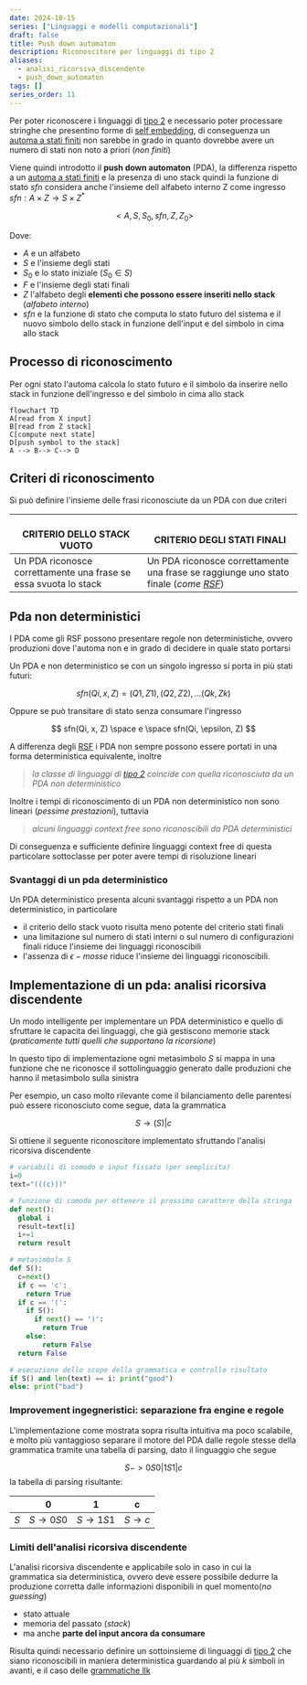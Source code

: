 ```yaml
---
date: 2024-10-15
series: ["Linguaggi e modelli computazionali"]
draft: false
title: Push down automaton
description: Riconoscitore per linguaggi di tipo 2
aliases:
  - analisi_ricorsiva_discendente
  - push_down_automaton
tags: []
series_order: 11
---
```


Per poter riconoscere i linguaggi di [tipo 2](/linguaggi_modelli_computazionali/grammatiche_tipo_2) e necessario poter processare stringhe che presentino forme di [self embedding](/linguaggi_modelli_computazionali/grammatiche_tipo_2#self-embedding), di conseguenza un [automa a stati finiti](/linguaggi_modelli_computazionali/rsf) non sarebbe in grado in quanto dovrebbe avere un numero di stati non noto a priori (*non finiti*)

Viene quindi introdotto il **push down automaton** (PDA), la differenza rispetto a un [automa a stati finiti](/linguaggi_modelli_computazionali/rsf) e la presenza di uno stack quindi la funzione di stato $sfn$  considera anche l'insieme dell alfabeto interno Z come ingresso $sfn:A\times Z \rightarrow S\times Z^*$

$$
<A, S, S_0, sfn, Z, Z_0>
$$

Dove:

- $A$ e un alfabeto
- $S$ e l'insieme degli stati
- $S_0$  e lo stato iniziale ($S_0 \in S$)
- $F$ e l'insieme degli stati finali
- $Z$ l'alfabeto degli **elementi che possono essere inseriti nello stack** (*alfabeto interno*)
- $sfn$ e la funzione di stato che computa lo stato futuro del sistema e il nuovo simbolo dello stack in funzione dell'input e del simbolo in cima allo stack

## Processo di riconoscimento

Per ogni stato l'automa calcola lo stato futuro e il simbolo da inserire nello stack in funzione dell'ingresso e del simbolo in cima allo stack

```mermaid
flowchart TD
A[read from X input]
B[read from Z stack]
C[compute next state]
D[push symbol to the stack]
A --> B--> C--> D
```

## Criteri di riconoscimento

Si può definire l'insieme delle frasi riconosciute da un PDA con due criteri

| <br>CRITERIO DELLO STACK VUOTO                                   | <br>CRITERIO DEGLI STATI FINALI                                                               |
| ---------------------------------------------------------------- | --------------------------------------------------------------------------------------------- |
| Un PDA riconosce correttamente una frase se essa svuota lo stack | Un PDA riconosce correttamente una frase se raggiunge uno stato finale (*come [RSF](/linguaggi_modelli_computazionali/rsf)*) |

## Pda non deterministici

I PDA come gli RSF possono presentare regole non deterministiche, ovvero produzioni dove l'automa non e in grado di decidere in quale stato portarsi

Un PDA e non deterministico se con un singolo ingresso si porta in più stati futuri:

$$
sfn(Qi, x, Z) = { (Q1,Z1), (Q2,Z2), … (Qk, Zk) }
$$

Oppure se può transitare di stato senza consumare l'ingresso

$$
sfn(Qi, x, Z) \space e \space sfn(Qi, \epsilon, Z)
$$

A differenza degli [RSF](/linguaggi_modelli_computazionali/rsf) i PDA non sempre possono essere portati in una forma deterministica equivalente, inoltre

> *la classe di linguaggi di [tipo 2](/linguaggi_modelli_computazionali/grammatiche_tipo_2) coincide con quella riconosciuta da un PDA non deterministico*

Inoltre i tempi di riconoscimento di un PDA non deterministico non sono lineari (*pessime prestazioni*), tuttavia

> *alcuni linguaggi context free sono riconoscibili da PDA deterministici*

Di conseguenza e sufficiente definire linguaggi context free di questa particolare sottoclasse per poter avere tempi di risoluzione lineari

### Svantaggi di un pda deterministico

Un PDA deterministico presenta alcuni svantaggi rispetto a un PDA non deterministico, in particolare

- il criterio dello stack vuoto risulta meno potente del criterio stati finali
- una limitazione sul numero di stati interni o sul numero di configurazioni finali riduce l'insieme dei linguaggi riconoscibili
- l'assenza di $\epsilon -mosse$ riduce l'insieme dei linguaggi riconoscibili.

## Implementazione di un pda: analisi ricorsiva discendente

Un modo intelligente per implementare un PDA deterministico e quello di sfruttare le capacita dei linguaggi, che già gestiscono memorie stack (*praticamente tutti quelli che supportano la ricorsione*)

In questo tipo di implementazione ogni metasimbolo $S$ si mappa in una funzione che ne riconosce il sottolinguaggio generato dalle produzioni che hanno il metasimbolo sulla sinistra

Per esempio, un caso molto rilevante come il bilanciamento delle parentesi può essere riconosciuto come segue, data la grammatica

$$
S \rightarrow (S)|c
$$

Si ottiene il seguente riconoscitore implementato sfruttando l'analisi ricorsiva discendente

```python
# variabili di comodo e input fissato (per semplicita)
i=0
text="(((c)))"

# funzione di comodo per ottenere il prossimo carattere della stringa
def next():
  global i
  result=text[i]
  i+=1
  return result

# metasimbolo S
def S():
  c=next()
  if c == 'c':
    return True
  if c == '(':
    if S():
      if next() == ')':
        return True
    else:
        return False
  return False

# esecuzione dello scopo della grammatica e controllo risultato
if S() and len(text) == i: print("good")
else: print("bad")
```

### Improvement ingegneristici: separazione fra engine e regole

L'implementazione come mostrata sopra risulta intuitiva ma poco scalabile, e molto più vantaggioso separare il motore del PDA dalle regole stesse della grammatica tramite una tabella di parsing, dato il linguaggio che segue

$$
S ->0S0\vert 1S1\vert c
$$
la tabella di parsing risultante:

|     | 0                   | 1                   | c                 |
| --- | ------------------- | ------------------- | ----------------- |
| $S$ | $S \rightarrow 0S0$ | $S \rightarrow 1S1$ | $S \rightarrow c$ |


### Limiti dell'analisi ricorsiva discendente

L'analisi ricorsiva discendente e applicabile solo in caso in cui la grammatica sia deterministica, ovvero deve essere possibile dedurre la produzione corretta dalle informazioni disponibili in quel momento(*no guessing*)

- stato attuale
- memoria del passato (*stack*)
- ma anche **parte del input ancora da consumare**

Risulta quindi necessario definire un sottoinsieme di linguaggi di [tipo 2](/linguaggi_modelli_computazionali/grammatiche_tipo_2) che siano riconoscibili in maniera deterministica guardando al più $k$ simboli in avanti, e il caso delle [grammatiche llk](/linguaggi_modelli_computazionali/grammatiche_llk)
